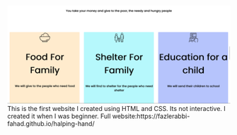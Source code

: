 <img src="Helping-Hand.png">
This is the first website I created using HTML and CSS. Its not interactive. I created it when I was beginner. Full website:https://fazlerabbi-fahad.github.io/halping-hand/
